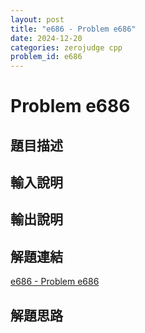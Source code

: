 ```yaml
---
layout: post
title: "e686 - Problem e686"
date: 2024-12-20
categories: zerojudge cpp
problem_id: e686
---
```


# Problem e686

## 題目描述



## 輸入說明



## 輸出說明



## 解題連結

[e686 - Problem e686](https://zerojudge.tw/ShowProblem?problemid=e686)

## 解題思路

